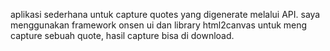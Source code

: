 aplikasi sederhana untuk capture quotes yang digenerate melalui API. 
saya menggunakan framework onsen ui dan library html2canvas untuk meng capture sebuah quote,
hasil capture bisa di download.
